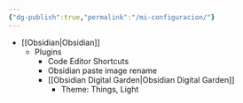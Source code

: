 ```yaml
---
{"dg-publish":true,"permalink":"/mi-configuracion/"}
---
```



- [[Obsidian\|Obsidian]]
	- Plugins
		- Code Editor Shortcuts
		- Obsidian paste image rename
		- [[Obsidian Digital Garden\|Obsidian Digital Garden]]
			- Theme: Things, Light